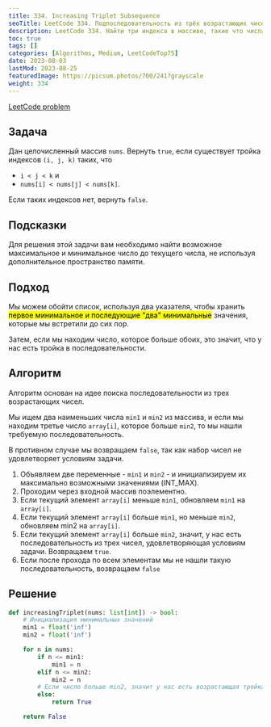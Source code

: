 ```yaml
---
title: 334. Increasing Triplet Subsequence
seoTitle: LeetCode 334. Подпоследовательность из трёх возрастающих чисел | Решение на Python.
description: LeetCode 334. Найти три индекса в массиве, такие что числа в этих позициях образуют возрастающую последовательность.
toc: true
tags: []
categories: [Algorithms, Medium, LeetCodeTop75]
date: 2023-08-03
lastMod: 2023-08-25
featuredImage: https://picsum.photos/700/241?grayscale
weight: 334
---
```


[LeetCode problem](https://leetcode.com/problems/increasing-triplet-subsequence/)

## Задача

Дан целочисленный массив `nums`. Вернуть `true`, если существует тройка индексов `(i, j, k)` таких, что

- `i < j < k` и
- `nums[i] < nums[j] < nums[k]`.

Если таких индексов нет, вернуть `false`.

## Подсказки

Для решения этой задачи вам необходимо найти возможное максимальное и минимальное число до текущего числа, не используя дополнительное пространство памяти.

## Подход

Мы можем обойти список, используя два указателя, чтобы хранить <mark>первое минимальное и последующие "два" минимальные</mark> значения, которые мы встретили до сих пор.

Затем, если мы находим число, которое больше обоих, это значит, что у нас есть тройка в последовательности.

## Алгоритм

Алгоритм основан на идее поиска последовательности из трех возрастающих чисел.

Мы ищем два наименьших числа `min1` и `min2` из массива, и если мы находим третье число `array[i]`, которое больше `min2`, то мы нашли требуемую последовательность.

В противном случае мы возвращаем `false`, так как набор чисел не удовлетворяет условиям задачи.

1. Объявляем две переменные - `min1` и `min2` - и инициализируем их максимально возможными значениями (INT_MAX).
2. Проходим через входной массив поэлементно.
3. Если текущий элемент `array[i]` меньше `min1`, обновляем `min1` на `array[i]`.
4. Если текущий элемент `array[i]` больше `min1`, но меньше `min2`, обновляем min2 на `array[i]`.
5. Если текущий элемент `array[i]` больше `min2`, значит, у нас есть последовательность из трех чисел, удовлетворяющая условиям задачи. Возвращаем `true`.
6. Если после прохода по всем элементам мы не нашли такую последовательность, возвращаем `false`

## Решение

```python
def increasingTriplet(nums: list[int]) -> bool:
    # Инициализация минимальных значений
    min1 = float('inf')
    min2 = float('inf')

    for n in nums:
        if n <= min1:
            min1 = n
        elif n <= min2:
            min2 = n
        # Если число больше min2, значит у нас есть возрастающая тройка
        else:
            return True

    return False
```
